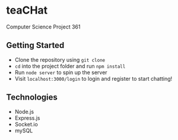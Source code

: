 # teaCHat
Computer Science Project 361

## Getting Started
* Clone the repository using `git clone`
* `cd` into the project folder and run `npm install`
* Run `node server` to spin up the server
* Visit `localhost:3000/login` to login and register to start chatting!

## Technologies
* Node.js
* Express.js
* Socket.io
* mySQL

